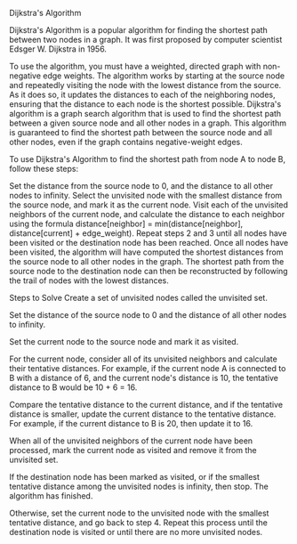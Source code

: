 Dijkstra's Algorithm

Dijkstra's Algorithm is a popular algorithm for finding the shortest path between two nodes in a graph. It was first proposed by computer scientist Edsger W. Dijkstra in 1956.

To use the algorithm, you must have a weighted, directed graph with non-negative edge weights. The algorithm works by starting at the source node and repeatedly visiting the node with the lowest distance from the source. As it does so, it updates the distances to each of the neighboring nodes, ensuring that the distance to each node is the shortest possible.
Dijkstra's algorithm is a graph search algorithm that is used to find the shortest path between a given source node and all other nodes in a graph. This algorithm is guaranteed to find the shortest path between the source node and all other nodes, even if the graph contains negative-weight edges.

To use Dijkstra's Algorithm to find the shortest path from node A to node B, follow these steps:

Set the distance from the source node to 0, and the distance to all other nodes to infinity.
Select the unvisited node with the smallest distance from the source node, and mark it as the current node.
Visit each of the unvisited neighbors of the current node, and calculate the distance to each neighbor using the formula distance[neighbor] = min(distance[neighbor], distance[current] + edge_weight).
Repeat steps 2 and 3 until all nodes have been visited or the destination node has been reached.
Once all nodes have been visited, the algorithm will have computed the shortest distances from the source node to all other nodes in the graph. The shortest path from the source node to the destination node can then be reconstructed by following the trail of nodes with the lowest distances.

Steps to Solve
Create a set of unvisited nodes called the unvisited set.

Set the distance of the source node to 0 and the distance of all other nodes to infinity.

Set the current node to the source node and mark it as visited.

For the current node, consider all of its unvisited neighbors and calculate their tentative distances. For example, if the current node A is connected to B with a distance of 6, and the current node's distance is 10, the tentative distance to B would be 10 + 6 = 16.

Compare the tentative distance to the current distance, and if the tentative distance is smaller, update the current distance to the tentative distance. For example, if the current distance to B is 20, then update it to 16.

When all of the unvisited neighbors of the current node have been processed, mark the current node as visited and remove it from the unvisited set.

If the destination node has been marked as visited, or if the smallest tentative distance among the unvisited nodes is infinity, then stop. The algorithm has finished.

Otherwise, set the current node to the unvisited node with the smallest tentative distance, and go back to step 4. Repeat this process until the destination node is visited or until there are no more unvisited nodes.
